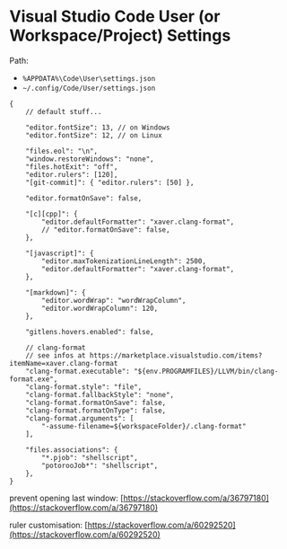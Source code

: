 # Visual Studio Code User (or Workspace/Project) Settings

Path:
- `%APPDATA%\Code\User\settings.json`
- `~/.config/Code/User/settings.json`

```jsonc
{
    // default stuff...

    "editor.fontSize": 13, // on Windows
    "editor.fontSize": 12, // on Linux

    "files.eol": "\n",
    "window.restoreWindows": "none",
    "files.hotExit": "off",
    "editor.rulers": [120],
    "[git-commit]": { "editor.rulers": [50] },

    "editor.formatOnSave": false,

    "[c][cpp]": {
        "editor.defaultFormatter": "xaver.clang-format",
        // "editor.formatOnSave": false,
    },

    "[javascript]": {
        "editor.maxTokenizationLineLength": 2500,
        "editor.defaultFormatter": "xaver.clang-format",
    },

    "[markdown]": {
        "editor.wordWrap": "wordWrapColumn",
        "editor.wordWrapColumn": 120,
    },

    "gitlens.hovers.enabled": false,

    // clang-format
    // see infos at https://marketplace.visualstudio.com/items?itemName=xaver.clang-format
    "clang-format.executable": "${env.PROGRAMFILES}/LLVM/bin/clang-format.exe",
    "clang-format.style": "file",
    "clang-format.fallbackStyle": "none",
    "clang-format.formatOnSave": false,
    "clang-format.formatOnType": false,
    "clang-format.arguments": [
        "-assume-filename=${workspaceFolder}/.clang-format"
    ],

    "files.associations": {
        "*.pjob": "shellscript",
        "potorooJob*": "shellscript",
    },
}
```

prevent opening last window: [https://stackoverflow.com/a/36797180](https://stackoverflow.com/a/36797180)

ruler customisation: [https://stackoverflow.com/a/60292520](https://stackoverflow.com/a/60292520)
